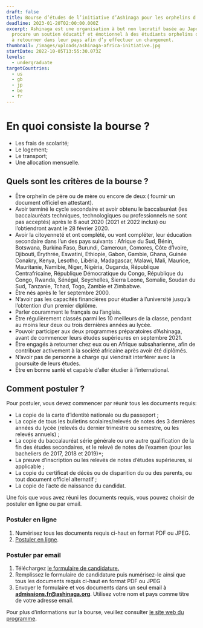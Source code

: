 ```yaml
---
draft: false
title: Bourse d’études de l’initiative d’Ashinaga pour les orphelins d’Afrique.
deadline: 2023-01-20T02:00:00.000Z
excerpt: Ashinaga est une organisation à but non lucratif basée au Japon, qui
  procure un soutien éducatif et émotionnel à des étudiants orphelins déterminés
  à retourner dans leur pays afin d’y effectuer un changement.
thumbnail: /images/uploads/ashinaga-africa-initiative.jpg
startDate: 2022-10-05T13:55:30.073Z
levels:
  - undergraduate
targetCountries:
  - us
  - gb
  - jp
  - be
  - fr
---
```

# En quoi consiste la bourse ?

* Les frais de scolarité;
* Le logement;
* Le transport;
* Une allocation mensuelle.

## Quels sont les critères de la bourse ?

* Être orphelin de père ou de mère ou encore de deux ( fournir un document officiel en attestant).
* Avoir terminé le cycle secondaire et avoir obtenu le baccalauréat (les baccalauréats techniques, technologiques ou professionnels ne sont pas acceptés) après le 8 aout 2020 (2021 et 2022 inclus) ou l’obtiendront avant le 28 février 2020.
* Avoir la citoyenneté et ont complété, ou vont compléter, leur éducation secondaire dans l’un des pays suivants : Afrique du Sud, Bénin, Botswana, Burkina Faso, Burundi, Cameroun, Comores, Côte d’Ivoire, Djibouti, Érythrée, Eswatini, Ethiopie, Gabon, Gambie, Ghana, Guinée Conakry, Kenya, Lesotho, Libéria, Madagascar, Malawi, Mali, Maurice, Mauritanie, Namibie, Niger, Nigéria, Ouganda, République Centrafricaine, République Démocratique du Congo, République du Congo, Rwanda, Sénégal, Seychelles, Sierra Leone, Somalie, Soudan du Sud, Tanzanie, Tchad, Togo, Zambie et Zimbabwe.
* Être nés après le 1er septembre 2000.
* N’avoir pas les capacités financières pour étudier à l’université jusqu’à l’obtention d’un premier diplôme.
* Parler couramment le français ou l’anglais.
* Être régulièrement classés parmi les 10 meilleurs de la classe, pendant au moins leur deux ou trois dernières années au lycée.
* Pouvoir participer aux deux programmes préparatoires d’Ashinaga, avant de commencer leurs études supérieures en septembre 2021.
* Être engagés à retourner chez eux ou en Afrique subsaharienne, afin de contribuer activement à la société africaine après avoir été diplômés.
* N’avoir pas de personne à charge qui viendrait interférer avec la poursuite de leurs études.
* Être en bonne santé et capable d’aller étudier à l’international.

## Comment postuler ?

Pour postuler, vous devez commencer par réunir tous les documents requis:

* La copie de la carte d’identité nationale ou du passeport ;
* La copie de tous les bulletins scolaires/relevés de notes des 3 dernières années du lycée (relevés du dernier trimestre ou semestre, ou les relevés annuels) ;
* La copie du baccalauréat série générale ou une autre qualification de la fin des études secondaires, et le relevé de notes de l’examen (pour les bacheliers de 2017, 2018 et 2019)*;
* La preuve d’inscription ou les relevés de notes d’études supérieures, si applicable ;
* La copie du certificat de décès ou de disparition du ou des parents, ou tout document officiel alternatif ;
* La copie de l’acte de naissance du candidat.

Une fois que vous avez réuni les documents requis, vous pouvez choisir de postuler en ligne ou par email.

### Postuler en ligne

1. Numérisez tous les documents requis ci-haut en format PDF ou JPEG.
2. [Postuler en ligne](https://ashinaga.smapply.net/acc/r/?g=80409).

### Postuler par email

1. Téléchargez <a href="https://drive.google.com/file/d/1pHJFSbTgAo126EpVHhuboAjlmwiDgvyj/view" target="_blank" rel="noopener noreferrer">le formulaire de candidature.</a>
2. Remplissez le formulaire de candidature puis numérisez-le ainsi que tous les documents requis ci-haut en format PDF ou JPEG
3. Envoyer le formulaire et vos documents dans un seul email à <a href="mailto:**admissions.fr@ashinaga.org**">**admissions.fr@ashinaga.org**</a>. Utilisez votre nom et pays comme titre de votre adresse email.

Pour plus d’informations sur la bourse, veuillez consulter [le site web du programme](https://www.ashinaga.org/fr/our-work/ashinaga-africa-initiative/).